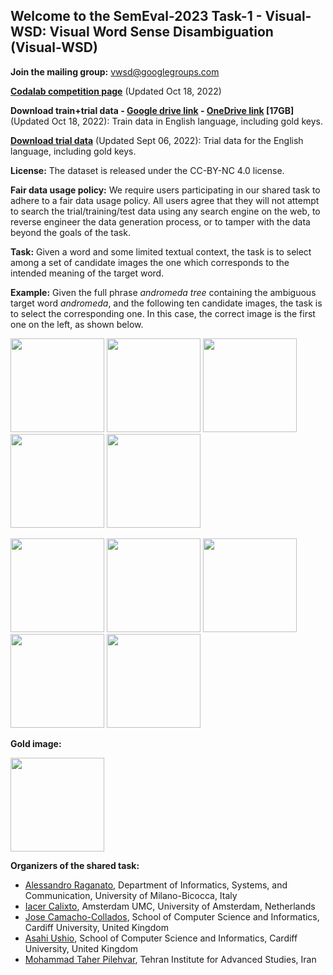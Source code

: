 ## Welcome to the SemEval-2023 Task-1 - Visual-WSD: Visual Word Sense Disambiguation (Visual-WSD)

**Join the mailing group:** [vwsd@googlegroups.com](https://groups.google.com/g/vwsd)

**[Codalab competition page](https://codalab.lisn.upsaclay.fr/competitions/8190)** (Updated Oct 18, 2022) 

**Download train+trial data - [Google drive link](https://drive.google.com/file/d/1byX4wpe1UjyCVyYrT04sW17NnycKAK7N/view?usp=sharing) - [OneDrive link](https://cf-my.sharepoint.com/:u:/g/personal/camachocolladosj_cardiff_ac_uk/ERFsG4by92ZPuW1dQQGuLfcBzHifN-NX1tCL6s6g-9-RMw?e=gU1BMX) [17GB]** (Updated Oct 18, 2022): Train data in English language, including gold keys.

**[Download trial data](https://drive.google.com/file/d/1LbVRPq3NdEscawk6-Vn5hH41s3rs68gE/view?usp=sharing)** (Updated Sept 06, 2022): Trial data for the English language, including gold keys.

**License:** The dataset is released under the CC-BY-NC 4.0 license.

**Fair data usage policy:** We require users participating in our shared task to adhere to a fair data usage policy. All users agree that they will not attempt to search the trial/training/test data using any search engine on the web, to reverse engineer the data generation process, or to tamper with the data beyond the goals of the task.


**Task:** Given a word and some limited textual context, the task is to select among a set of candidate images the one which corresponds to the intended meaning of the target word.

**Example:** Given the full phrase *andromeda tree* containing the ambiguous target word *andromeda*, and the following ten candidate images, the task is to select the corresponding one. In this case, the correct image is the first one on the left, as shown below.   

<p float="left">
  <img src="/vwsd/docs/assets/image.172.jpg" width="150" />
  <img src="/vwsd/docs/assets/image.173.jpg" width="150" /> 
  <img src="/vwsd/docs/assets/image.174.jpg" width="150" />
  <img src="/vwsd/docs/assets/image.175.jpg" width="150" />
  <img src="/vwsd/docs/assets/image.176.jpg" width="150" />
</p>

<p float="left">
  <img src="/vwsd/docs/assets/image.177.jpg" width="150" />
  <img src="/vwsd/docs/assets/image.178.jpg" width="150" /> 
  <img src="/vwsd/docs/assets/image.179.jpg" width="150" />
  <img src="/vwsd/docs/assets/image.180.jpg" width="150" />
  <img src="/vwsd/docs/assets/image.181.jpg" width="150" />
</p>

**Gold image:**

<p float="left">
  <img src="/vwsd/docs/assets/image.172.jpg" width="150" />
</p>

**Organizers of the shared task:**

- [Alessandro Raganato](https://raganato.github.io/), 
Department of Informatics, Systems, and Communication, University of Milano-Bicocca, Italy
- [Iacer Calixto](https://iacercalixto.github.io/), 
Amsterdam UMC, University of Amsterdam, Netherlands
- [Jose Camacho-Collados](https://josecamachocollados.com/), 
School of Computer Science and Informatics, Cardiff University, United Kingdom
- [Asahi Ushio](https://asahiushio.com/), 
School of Computer Science and Informatics, Cardiff University, United Kingdom
- [Mohammad Taher Pilehvar](https://pilehvar.github.io/), 
Tehran Institute for Advanced Studies, Iran

